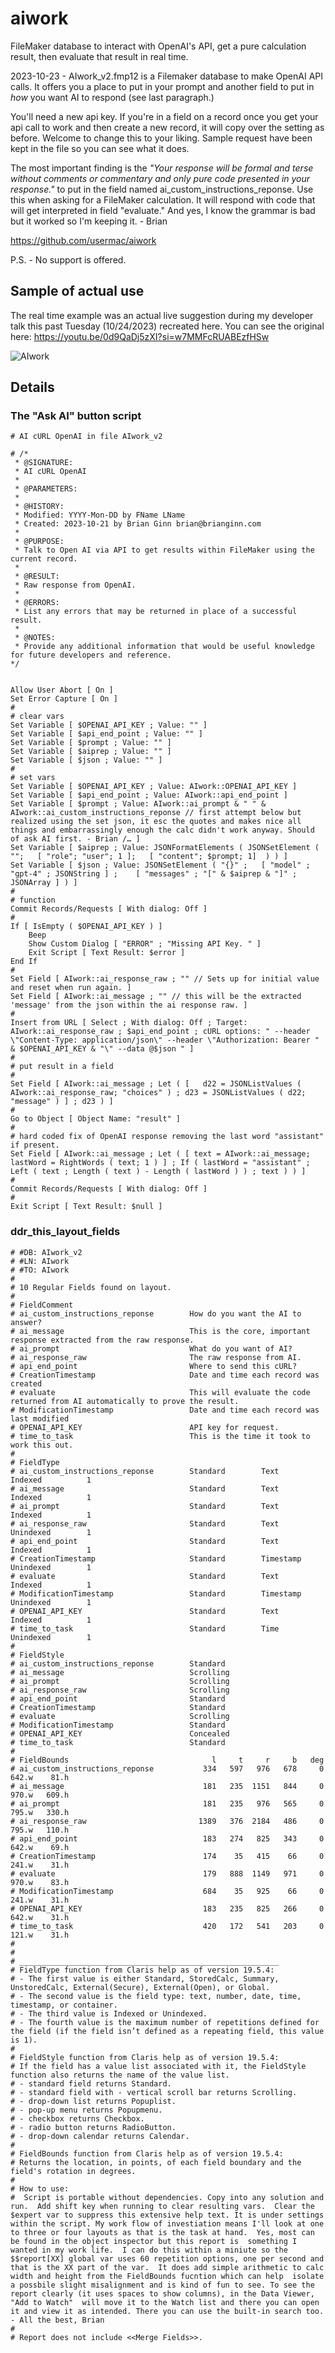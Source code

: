 # aiwork
FileMaker database to interact with OpenAI's API, get a pure calculation result, then evaluate that result in real time. 

2023-10-23 - AIwork_v2.fmp12 is a Filemaker database to make OpenAI API calls. It offers you a place to put in your prompt and another field to put in *how* you want AI to respond (see last paragraph.)

You'll need a new api key. If you're in a field on a record once you get your api call to work and then create a new record, it will copy over the setting as before. Welcome to change this to your liking. Sample request have been kept in the file so you can see what it does.

The most important finding is the *"Your response will be formal and terse without comments or commentary and only pure code presented in your response."* to put in the field named ai_custom_instructions_reponse. Use this when asking for a FileMaker calculation. It will respond with code that will get interpreted in field "evaluate." And yes, I know the grammar is bad but it worked so I'm keeping it.  - Brian

https://github.com/usermac/aiwork

P.S. - No support is offered.

## Sample of actual use
The real time example was an actual live suggestion during my developer talk this past Tuesday (10/24/2023) recreated here. You can see the original here: https://youtu.be/0d9QaDj5zXI?si=w7MMFcRUABEzfHSw

![AIwork](https://github.com/usermac/aiwork/assets/4897287/33b62268-8304-4839-bff2-a16b22129da3)

## Details
### The "Ask AI" button script
```
# AI cURL OpenAI in file AIwork_v2

# /*
 * @SIGNATURE:
 * AI cURL OpenAI
 *
 * @PARAMETERS:
 *
 * @HISTORY:
 * Modified: YYYY-Mon-DD by FName LName
 * Created: 2023-10-21 by Brian Ginn brian@brianginn.com
 *
 * @PURPOSE:
 * Talk to Open AI via API to get results within FileMaker using the current record.
 *
 * @RESULT:
 * Raw response from OpenAI.
 *
 * @ERRORS:
 * List any errors that may be returned in place of a successful result.
 *
 * @NOTES:
 * Provide any additional information that would be useful knowledge for future developers and reference.
*/


Allow User Abort [ On ]
Set Error Capture [ On ]
# 
# clear vars
Set Variable [ $OPENAI_API_KEY ; Value: "" ] 
Set Variable [ $api_end_point ; Value: "" ] 
Set Variable [ $prompt ; Value: "" ] 
Set Variable [ $aiprep ; Value: "" ] 
Set Variable [ $json ; Value: "" ] 
# 
# set vars
Set Variable [ $OPENAI_API_KEY ; Value: AIwork::OPENAI_API_KEY ] 
Set Variable [ $api_end_point ; Value: AIwork::api_end_point ] 
Set Variable [ $prompt ; Value: AIwork::ai_prompt & " " & AIwork::ai_custom_instructions_reponse // first attempt below but realized using the set json, it esc the quotes and makes nice all things and embarrassingly enough the calc didn't work anyway. Should of ask AI first. - Brian /… ] 
Set Variable [ $aiprep ; Value: JSONFormatElements ( JSONSetElement ( "";   [ "role"; "user"; 1 ];   [ "content"; $prompt; 1]  ) ) ] 
Set Variable [ $json ; Value: JSONSetElement ( "{}" ; 	[ "model" ; "gpt-4" ; JSONString ] ; 	[ "messages" ; "[" & $aiprep & "]" ; JSONArray ] ) ] 
# 
# function
Commit Records/Requests [ With dialog: Off ] 
# 
If [ IsEmpty ( $OPENAI_API_KEY ) ] 
	Beep
	Show Custom Dialog [ "ERROR" ; "Missing API Key. " ] 
	Exit Script [ Text Result: $error ] 
End If
# 
Set Field [ AIwork::ai_response_raw ; "" // Sets up for initial value and reset when run again. ] 
Set Field [ AIwork::ai_message ; "" // this will be the extracted 'message' from the json within the ai response raw. ] 
# 
Insert from URL [ Select ; With dialog: Off ; Target: AIwork::ai_response_raw ; $api_end_point ; cURL options: " --header \"Content-Type: application/json\" --header \"Authorization: Bearer " & $OPENAI_API_KEY & "\" --data @$json " ] 
# 
# put result in a field
# 
Set Field [ AIwork::ai_message ; Let ( [   d22 = JSONListValues ( AIwork::ai_response_raw; "choices" ) ; d23 = JSONListValues ( d22; "message" ) ] ; d23 ) ] 
# 
Go to Object [ Object Name: "result" ] 
# 
# hard coded fix of OpenAI response removing the last word "assistant" if present.
Set Field [ AIwork::ai_message ; Let ( [ text = AIwork::ai_message; lastWord = RightWords ( text; 1 ) ] ; If ( lastWord = "assistant" ; Left ( text ; Length ( text ) - Length ( lastWord ) ) ; text ) ) ] 
# 
Commit Records/Requests [ With dialog: Off ] 
# 
Exit Script [ Text Result: $null ] 
```

### ddr_this_layout_fields 
```
# #DB: AIwork_v2
# #LN: AIwork
# #TO: AIwork
# 
# 10 Regular Fields found on layout.
# 
# FieldComment
# ai_custom_instructions_reponse        How do you want the AI to answer?
# ai_message                            This is the core, important response extracted from the raw response.
# ai_prompt                             What do you want of AI?
# ai_response_raw                       The raw response from AI.
# api_end_point                         Where to send this cURL?
# CreationTimestamp                     Date and time each record was created
# evaluate                              This will evaluate the code returned from AI automatically to prove the result.
# ModificationTimestamp                 Date and time each record was last modified
# OPENAI_API_KEY                        API key for request.
# time_to_task                          This is the time it took to work this out.
# 
# FieldType
# ai_custom_instructions_reponse        Standard        Text       Indexed          1
# ai_message                            Standard        Text       Indexed          1
# ai_prompt                             Standard        Text       Indexed          1
# ai_response_raw                       Standard        Text       Unindexed        1
# api_end_point                         Standard        Text       Indexed          1
# CreationTimestamp                     Standard        Timestamp  Unindexed        1
# evaluate                              Standard        Text       Indexed          1
# ModificationTimestamp                 Standard        Timestamp  Unindexed        1
# OPENAI_API_KEY                        Standard        Text       Indexed          1
# time_to_task                          Standard        Time       Unindexed        1
# 
# FieldStyle
# ai_custom_instructions_reponse        Standard        
# ai_message                            Scrolling       
# ai_prompt                             Scrolling       
# ai_response_raw                       Scrolling       
# api_end_point                         Standard        
# CreationTimestamp                     Standard        
# evaluate                              Scrolling       
# ModificationTimestamp                 Standard        
# OPENAI_API_KEY                        Concealed       
# time_to_task                          Standard        
# 
# FieldBounds                                l     t     r     b   deg
# ai_custom_instructions_reponse           334   597   976   678     0   642.w    81.h
# ai_message                               181   235  1151   844     0   970.w   609.h
# ai_prompt                                181   235   976   565     0   795.w   330.h
# ai_response_raw                         1389   376  2184   486     0   795.w   110.h
# api_end_point                            183   274   825   343     0   642.w    69.h
# CreationTimestamp                        174    35   415    66     0   241.w    31.h
# evaluate                                 179   888  1149   971     0   970.w    83.h
# ModificationTimestamp                    684    35   925    66     0   241.w    31.h
# OPENAI_API_KEY                           183   235   825   266     0   642.w    31.h
# time_to_task                             420   172   541   203     0   121.w    31.h
# 
# 
# __________________________________________________________ 
# FieldType function from Claris help as of version 19.5.4: 
# - The first value is either Standard, StoredCalc, Summary, UnstoredCalc, External(Secure), External(Open), or Global. 
# - The second value is the field type: text, number, date, time, timestamp, or container. 
# - The third value is Indexed or Unindexed. 
# - The fourth value is the maximum number of repetitions defined for the field (if the field isn’t defined as a repeating field, this value is 1). 
# 
# FieldStyle function from Claris help as of version 19.5.4: 
# If the field has a value list associated with it, the FieldStyle function also returns the name of the value list. 
# - standard field returns Standard. 
# - standard field with - vertical scroll bar returns Scrolling. 
# - drop-down list returns Popuplist. 
# - pop-up menu returns Popupmenu. 
# - checkbox returns Checkbox. 
# - radio button returns RadioButton. 
# - drop-down calendar returns Calendar. 
# 
# FieldBounds function from Claris help as of version 19.5.4: 
# Returns the location, in points, of each field boundary and the field's rotation in degrees. 
# 
# How to use: 
#  Script is portable without dependencies. Copy into any solution and run.  Add shift key when running to clear resulting vars.  Clear the $expert var to suppress this extensive help text. It is under settings within the script. My work flow of investiation means I'll look at one to three or four layouts as that is the task at hand.  Yes, most can be found in the object inspector but this report is  something I wanted in my work life.  I can do this within a miniute so the $$report[XX] global var uses 60 repetition options, one per second and that is the XX part of the var.  It does add simple arithmetic to calc width and height from the FieldBounds fucntion which can help  isolate a possbile slight misalignment and is kind of fun to see. To see the report clearly (it uses spaces to show columns), in the Data Viewer,  "Add to Watch"  will move it to the Watch list and there you can open it and view it as intended. There you can use the built-in search too.  - All the best, Brian 
# 
# Report does not include <<Merge Fields>>.

```
